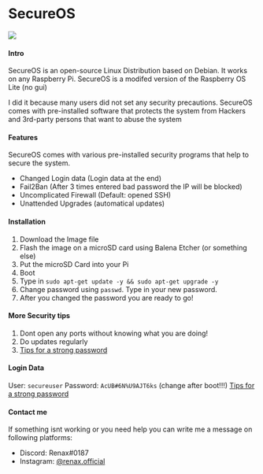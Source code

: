 # SecureOS

![](https://cdn.discordapp.com/attachments/825669056719355908/836550783066701824/SecureOS_Black.png)

#### Intro
SecureOS is an open-source Linux Distribution based on Debian.
It works on any Raspberry Pi.
SecureOS is a modifed version of the Raspberry OS Lite (no gui)

I did it because many users did not set any security precautions. SecureOS comes with pre-installed software that protects the system from Hackers and 3rd-party persons that want to abuse the system

#### Features
SecureOS comes with various pre-installed security programs that help to secure the system.

- Changed Login data (Login data at the end)
- Fail2Ban (After 3 times entered bad password the IP will be blocked)
- Uncomplicated Firewall (Default: opened SSH)
- Unattended Upgrades (automatical updates)

#### Installation
1. Download the Image file
2. Flash the image on a microSD card using Balena Etcher (or something else)
3. Put the microSD Card into your Pi
4. Boot
5. Type in `sudo apt-get update -y && sudo apt-get upgrade -y`
6. Change password using `passwd`. Type in your new password.
7. After you changed the password you are ready to go!

#### More Security tips
1. Dont open any ports without knowing what you are doing!
2. Do updates regularly
3. [Tips for a strong password](https://its.lafayette.edu/policies/strongpasswords/ "Tips for a strong password")

#### Login Data
User: `secureuser`
Password: `AcUB#6N%U9AJT6ks` (change after boot!!!)
[Tips for a strong password](https://its.lafayette.edu/policies/strongpasswords/ "Tips for a strong password")

#### Contact me
If something isnt working or you need help you can write me a message on following platforms:

- Discord: Renax#0187
- Instagram: [@renax.official](https://www.instagram.com/renax.official/ "@renax.official")
